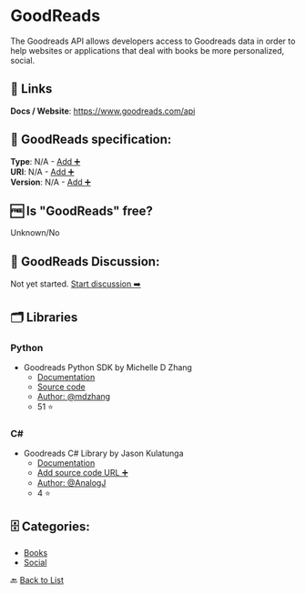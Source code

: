 # GoodReads
The Goodreads API allows developers access to Goodreads data in order to help websites or applications that deal with books be more personalized, social.

##  🔗 Links
**Docs / Website**: https://www.goodreads.com/api

## 🧬 GoodReads specification:
**Type**: N/A - [Add ➕](https://github.com/apis-list/apis-list/edit/main/apis-list.yaml)  
**URI**: N/A - [Add ➕](https://github.com/apis-list/apis-list/edit/main/apis-list.yaml)  
**Version**: N/A - [Add ➕](https://github.com/apis-list/apis-list/edit/main/apis-list.yaml)

## 🆓 Is "GoodReads" free?
 Unknown/No 

## 💬 GoodReads Discussion:
Not yet started. [Start discussion ➡️](https://github.com/apis-list/apis-list/discussions/new)

## 🗂️ Libraries
### Python
- Goodreads Python SDK by Michelle D Zhang
    - [Documentation](https://pypi.python.org/pypi/goodreads-api-client/0.1.0.dev2)
    - [Source code](https://github.com/mdzhang/goodreads-api-client-python)
    - [Author: @mdzhang](https://github.com/mdzhang)
    - 51 ⭐

### C#
- Goodreads C# Library by Jason Kulatunga
    - [Documentation](https://github.com/AnalogJ/GoodReadsSharp)
    - [Add source code URL ➕]()
    - [Author: @AnalogJ](https://github.com/AnalogJ)
    - 4 ⭐


## 🗄️ Categories:
- [Books](https://github.com/apis-list/apis-list#books-)
- [Social](https://github.com/apis-list/apis-list#social-)

🔙  [Back to List](https://github.com/apis-list/apis-list)
